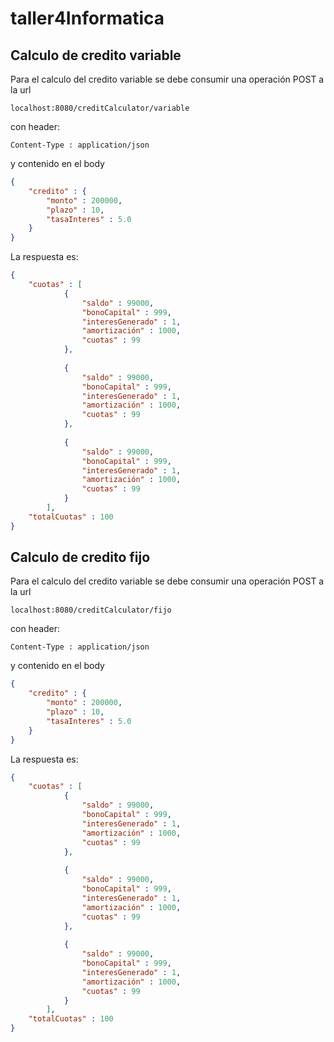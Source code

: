 # taller4Informatica

## Calculo de credito variable

Para el calculo del credito variable se debe consumir una operación POST a la url
~~~
localhost:8080/creditCalculator/variable
~~~
con header:
~~~
Content-Type : application/json
~~~
y contenido en el body
~~~json
{
	"credito" : {
		"monto" : 200000,
		"plazo" : 10,
		"tasaInteres" : 5.0 
	}
}
~~~

La respuesta es:
~~~json
{
	"cuotas" : [
			{
				"saldo" : 99000,
				"bonoCapital" : 999,
				"interesGenerado" : 1,
				"amortización" : 1000,
				"cuotas" : 99
			},
			
			{
				"saldo" : 99000,
				"bonoCapital" : 999,
				"interesGenerado" : 1,
				"amortización" : 1000,
				"cuotas" : 99
			},
			
			{
				"saldo" : 99000,
				"bonoCapital" : 999,
				"interesGenerado" : 1,
				"amortización" : 1000,
				"cuotas" : 99
			}
		],
	"totalCuotas" : 100
}
~~~

## Calculo de credito fijo

Para el calculo del credito variable se debe consumir una operación POST a la url
~~~
localhost:8080/creditCalculator/fijo
~~~
con header:
~~~
Content-Type : application/json
~~~
y contenido en el body
~~~json
{
	"credito" : {
		"monto" : 200000,
		"plazo" : 10,
		"tasaInteres" : 5.0 
	}
}
~~~

La respuesta es:
~~~json
{
	"cuotas" : [
			{
				"saldo" : 99000,
				"bonoCapital" : 999,
				"interesGenerado" : 1,
				"amortización" : 1000,
				"cuotas" : 99
			},
			
			{
				"saldo" : 99000,
				"bonoCapital" : 999,
				"interesGenerado" : 1,
				"amortización" : 1000,
				"cuotas" : 99
			},
			
			{
				"saldo" : 99000,
				"bonoCapital" : 999,
				"interesGenerado" : 1,
				"amortización" : 1000,
				"cuotas" : 99
			}
		],
	"totalCuotas" : 100
}
~~~
